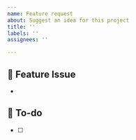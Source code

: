 ```yaml
---
name: Feature request
about: Suggest an idea for this project
title: ''
labels: ''
assignees: ''

---
```


## 📌  Feature Issue
- 

## 📝  To-do
- [ ]
